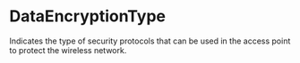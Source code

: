 DataEncryptionType
==================

Indicates the type of security protocols that can be used in the access point to protect the wireless network.
